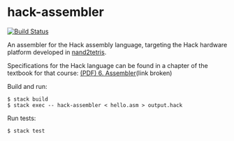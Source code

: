 hack-assembler
==============

[![Build Status](https://travis-ci.org/easoncxz/hack-assembler.svg?branch=master)](https://travis-ci.org/easoncxz/hack-assembler)

An assembler for the Hack assembly language, targeting the Hack hardware 
platform developed in [nand2tetris](http://www.nand2tetris.org/).

Specifications for the Hack language can be found in a chapter of the textbook 
for that course: [(PDF) 6. Assembler](http://www.nand2tetris.org/chapters/chapter%2006.pdf)(link broken)

Build and run:

    $ stack build
    $ stack exec -- hack-assembler < hello.asm > output.hack

Run tests:

    $ stack test
